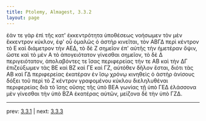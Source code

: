 ```yaml
---
title: Ptolemy, Almagest, 3.3.2
layout: page
---
```


ἐάν τε γὰρ ἐπὶ τῆς κατ' ἐκκεντρότητα ὑποθέσεως νοήσωμεν τὸν μὲν ἔκκεντρον κύκλον, ἐφ' οὗ ὁμαλῶς ὁ ἀστὴρ κινεῖται, τὸν ΑΒΓΔ περὶ κέντρον τὸ Ε καὶ διάμετρον τὴν ΑΕΔ, τὸ δὲ Ζ σημεῖον ἐπ' αὐτῆς τὴν ἡμετέραν ὄψιν, ὥστε καὶ τὸ μὲν Α τὸ ἀπογειότατον γίνεσθαι σημεῖον, τὸ δὲ Δ περιγειότατον, ἀπολαβόντες τε ἴσας περιφερείας τήν τε ΑΒ καὶ τὴν ΔΓ ἐπιζεύξωμεν τὰς ΒΕ καὶ ΒΖ καὶ ΓΕ καὶ ΓΖ, αὐτόθεν δῆλον ἔσται, διότι τὰς ΑΒ καὶ ΓΔ περιφερείας ἑκατέραν ἐν ἴσῳ χρόνῳ κινηθεὶς ὁ ἀστὴρ ἀνίσους δόξει τοῦ περὶ τὸ Ζ κέντρον γραφομένου κύκλου διεληλυθέναι περιφερείας διὰ τὸ ἴσης οὔσης τῆς ὑπὸ ΒΕΑ γωνίας τῇ ὑπὸ ΓΕΔ ἐλάσσονα μὲν γίνεσθαι τὴν ὑπὸ ΒΖΑ ἑκατέρας αὐτῶν, μείζονα δὲ τὴν ὑπὸ ΓΖΔ. 

---

prev: [3.3.1](../3.3.1/) | next: [3.3.3](../3.3.3/)

